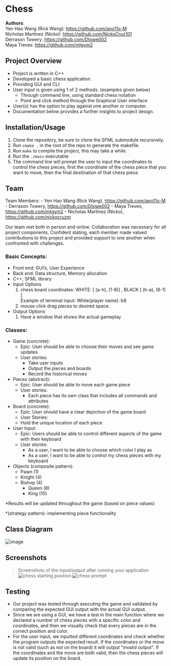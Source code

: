 # Chess

**Authors**:<br>
Yen Hao Wang (Rick Wang): https://github.com/apo11o-M<br>
Nicholas Martinez (Nicko): https://github.com/NickoCruz101<br>
Derrason Towery: https://github.com/Dtowe002<br>
Maya Treves: https://github.com/mtgym2<br>

## Project Overview
- Project is written in C++
- Developed a basic chess application. 
- Providing GUI and CLI
- User input is given using 1 of 2 methods. (examples given below)
	- Through command line, using standard chess notation 
	- Point and click method through the Graphical User interface
- User(s) has the option to play against one another or computer.
- Documentation below provides a further insights to project design.

## Installation/Usage
1. Clone the repository, be sure to clone the SFML submodule recursively.
2. Run `cmake .` in the root of the repo to generate the makefile.
3. Run `make` to compile the project, this may take a while.
4. Run the `./main` executable
5. The command line will prompt the user to input the coordinates to control the chess pieces, first the coordinate of the chess piece that you want to move, then the final destination of that chess piece.

## Team 
Team Members: 
	- Yen Hao Wang (Rick Wang), https://github.com/apo11o-M
 	- Derrason Towery, https://github.com/Dtowe002
  	- Maya Treves, https://github.com/mtgym2
   	- Nicholas Martinez (Nicko), https://github.com/nickocruzm
  
Our team met both in person and online. Collaboration was necessary for all project components. Confident stating, each member made valued contributions to this project and provided support to one another when confronted with challenges.

### Basic Concepts:
 - Front end: GUI’s, User Experience
 - Back end: Data structure, Memory allocation
 - C++, SFML library
 - Input Options
    1. chess board coordinates:   WHITE: [ (a-h), (1-8)] , BLACK [ (h-a), (8-1) ]<br>Example of terminal input: White(player name): b8
    2. mouse click drag pieces to desired space.
 - Output Options
    1. Have a window that shows the actual gameplay

### Classes:
- Game (concrete):
  - Epic: User should be able to choose their moves and see game updates
  - User stories: 
    - Take user inputs
    - Output the pieces and boards
    - Record the historical moves
- Pieces (abstract):
  - Epic: User should be able to move each game piece
  - User stories:
    - Each piece has its own class that includes all commands and attributes
- Board (concrete):
  - Epic: User should have a clear depiction of the game board
  - User Stories:
   - Hold the unique location of each piece
- User Input:
  - Epic: Users should be able to control different aspects of the game with their keyboard
  - User stories:
    - As a user, I want to be able to choose which color I play as
    - As a user, I want to be able to control my chess pieces with my keyboard
- Objects (composite pattern):
  - Pawn (1)
  - Knight (4)
  - Bishop (4)
	- Queen (8)
	- King (10)

*Results will be updated throughout the game (based on piece values)

*(strategy pattern): implementing piece functionality
 
## Class Diagram
![image](https://user-images.githubusercontent.com/89518835/145036362-84267055-8d74-4c2c-8be1-ba7e1684d342.png)

## Screenshots
 > Screenshots of the input/output after running your application
![chess starting position](https://user-images.githubusercontent.com/89518835/145055572-d1670d39-c054-43f4-be5a-03f4157fe43e.png)
![chess prompt](https://user-images.githubusercontent.com/89518835/145055596-8bbf2944-35ba-4699-96e2-4e9e4c81167a.png)



## Testing
- Our project was tested through executing the game and validated by comparing the expected GUI output with the actual GUI output.
- Since we are using a GUI, we have a test in the main function where we declared a number of chess pieces with a specific color and coordinates, and then we visually check that every pieces are in the correct position and color.
- For the user input, we inputted different coordinates and check whether the program outputs the expected result. If the coordinates or the move is not valid (such as not on the board) it will output "invalid output". If the coordinates and the move are both valid, then the chess pieces will update its position on the board.
